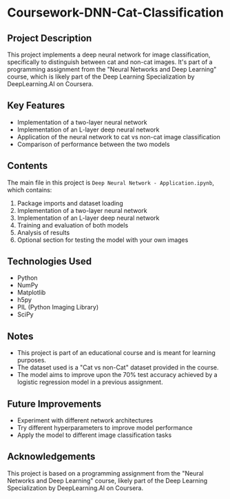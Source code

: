 # Coursework-DNN-Cat-Classification

## Project Description

This project implements a deep neural network for image classification, specifically to distinguish between cat and non-cat images. It's part of a programming assignment from the "Neural Networks and Deep Learning" course, which is likely part of the Deep Learning Specialization by DeepLearning.AI on Coursera.

## Key Features

- Implementation of a two-layer neural network
- Implementation of an L-layer deep neural network
- Application of the neural network to cat vs non-cat image classification
- Comparison of performance between the two models

## Contents

The main file in this project is `Deep Neural Network - Application.ipynb`, which contains:

1. Package imports and dataset loading
2. Implementation of a two-layer neural network
3. Implementation of an L-layer deep neural network
4. Training and evaluation of both models
5. Analysis of results
6. Optional section for testing the model with your own images

## Technologies Used

- Python
- NumPy
- Matplotlib
- h5py
- PIL (Python Imaging Library)
- SciPy

## Notes

- This project is part of an educational course and is meant for learning purposes.
- The dataset used is a "Cat vs non-Cat" dataset provided in the course.
- The model aims to improve upon the 70% test accuracy achieved by a logistic regression model in a previous assignment.

## Future Improvements

- Experiment with different network architectures
- Try different hyperparameters to improve model performance
- Apply the model to different image classification tasks

## Acknowledgements

This project is based on a programming assignment from the "Neural Networks and Deep Learning" course, likely part of the Deep Learning Specialization by DeepLearning.AI on Coursera.
